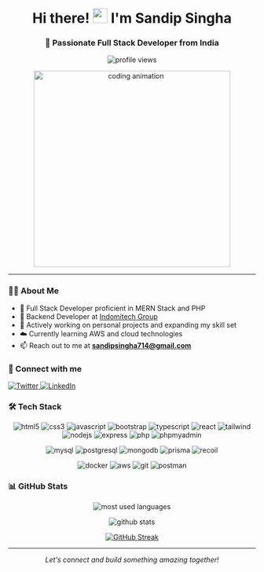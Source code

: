 <h1 align="center">Hi there! <img src="https://media.giphy.com/media/hvRJCLFzcasrR4ia7z/giphy.gif" width="30px" height="30px"> I'm Sandip Singha</h1>

<h3 align="center">🚀 Passionate Full Stack Developer from India</h3>

<p align="center">
    <img src="https://komarev.com/ghpvc/?username=myselfsandip&label=Profile%20views&color=brightgreen&style=for-the-badge" alt="profile views" />
</p>

<div align="center">
    <img src="https://www.minjunkim.ca/images/lofiboy.gif" alt="coding animation" width="400" />
</div>

---

### 👨‍💻 About Me

- 💼 Full Stack Developer proficient in MERN Stack and PHP
- 🌱 Backend Developer at [Indomitech Group](https://indomitechgroup.com/)
- 🔭 Actively working on personal projects and expanding my skill set
- ☁️ Currently learning AWS and cloud technologies
- 📫 Reach out to me at **sandipsingha714@gmail.com**

### 🤝 Connect with me

<p align="left">
    <a href="https://x.com/sandipsingha07" target="_blank">
        <img src="https://img.shields.io/twitter/follow/sandipsingha07?logo=twitter&style=for-the-badge" alt="Twitter" />
    </a>
    <a href="https://linkedin.com/in/myself-sandip" target="_blank">
        <img src="https://img.shields.io/badge/-myself--sandip-blue?style=for-the-badge&logo=Linkedin&logoColor=white" alt="LinkedIn" />
    </a>
</p>

### 🛠️ Tech Stack

<p align="center">
    <img src="https://img.shields.io/badge/HTML5-E34F26?style=for-the-badge&logo=html5&logoColor=white" alt="html5" />
    <img src="https://img.shields.io/badge/CSS3-1572B6?style=for-the-badge&logo=css3&logoColor=white" alt="css3" />
    <img src="https://img.shields.io/badge/JavaScript-F7DF1E?style=for-the-badge&logo=javascript&logoColor=black" alt="javascript" />
    <img src="https://img.shields.io/badge/Bootstrap-563D7C?style=for-the-badge&logo=bootstrap&logoColor=white" alt="bootstrap" />
    <img src="https://img.shields.io/badge/TypeScript-007ACC?style=for-the-badge&logo=typescript&logoColor=white" alt="typescript" />
    <img src="https://img.shields.io/badge/React-20232A?style=for-the-badge&logo=react&logoColor=61DAFB" alt="react" />
    <img src="https://img.shields.io/badge/Tailwind_CSS-grey?style=for-the-badge&logo=tailwind-css&logoColor=38B2AC" alt="tailwind" />
    <img src="https://img.shields.io/badge/Node.js-339933?style=for-the-badge&logo=nodedotjs&logoColor=white" alt="nodejs" />
    <img src="https://img.shields.io/badge/Express.js-000000?style=for-the-badge&logo=express&logoColor=white" alt="express" />
     <img src="https://img.shields.io/badge/PHP-777BB4?style=for-the-badge&logo=php&logoColor=white" alt="php" />
    <img src="https://img.shields.io/badge/phpMyAdmin-6C78AF?style=for-the-badge&logo=phpmyadmin&logoColor=white" alt="phpmyadmin" />
</p>

<p align="center">
    <img src="https://img.shields.io/badge/MySQL-005C84?style=for-the-badge&logo=mysql&logoColor=white" alt="mysql" />
    <img src="https://img.shields.io/badge/PostgreSQL-316192?style=for-the-badge&logo=postgresql&logoColor=white" alt="postgresql" />
    <img src="https://img.shields.io/badge/MongoDB-4EA94B?style=for-the-badge&logo=mongodb&logoColor=white" alt="mongodb" />
    <img src="https://img.shields.io/badge/Prisma-3982CE?style=for-the-badge&logo=Prisma&logoColor=white" alt="prisma" />
    <img src="https://img.shields.io/badge/Recoil-3578E5?style=for-the-badge&logo=recoil&logoColor=white" alt="recoil" />
</p>

<p align="center">
    <img src="https://img.shields.io/badge/Docker-2CA5E0?style=for-the-badge&logo=docker&logoColor=white" alt="docker" />
    <img src="https://img.shields.io/badge/Amazon_AWS-FF9900?style=for-the-badge&logo=amazonaws&logoColor=white" alt="aws" />
    <img src="https://img.shields.io/badge/GIT-E44C30?style=for-the-badge&logo=git&logoColor=white" alt="git" />
    <img src="https://img.shields.io/badge/Postman-FF6C37?style=for-the-badge&logo=Postman&logoColor=white" alt="postman" />
</p>

### 📊 GitHub Stats

<p align="center">
    <img src="https://github-readme-stats.vercel.app/api/top-langs?username=myselfsandip&show_icons=true&locale=en&layout=compact&theme=radical" alt="most used languages" />
</p>

<p align="center">
    <img src="https://github-readme-stats.vercel.app/api?username=myselfsandip&show_icons=true&locale=en&theme=radical" alt="github stats" />
</p>

<p align="center">
    <a href="https://git.io/streak-stats">
        <img src="https://streak-stats.demolab.com?user=myselfsandip&theme=radical" alt="GitHub Streak" />
    </a>
</p>

---

<p align="center">
    <i>Let's connect and build something amazing together!</i>
</p>
